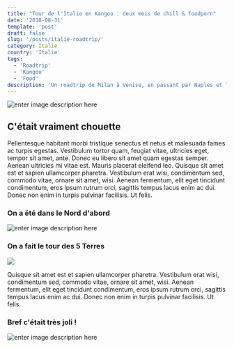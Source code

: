 ```yaml
---
title: "Tour de l'Italie en Kangoo : deux mois de chill & foodporn"
date: '2018-08-31'
template: 'post'
draft: false
slug: '/posts/italie-roadtrip/'
category: Italie
country: 'Italie'
tags:
  - 'Roadtrip'
  - 'Kangoo'
  - 'Food'
description: 'Un roadtrip de Milan à Venise, en passant par Naples et les Pouilles ! 2 mois de balade dans les plus belles villes de la péninsule, à travers les vignes, et sur les plages de rêve de la Méditerranée. Que du bonheur !'
---
```


![enter image description here](https://lh3.googleusercontent.com/ull358I3Mv46kkC_-qLQn3c8HaUREDRNyD2acAHlQ03jq5QLOawxsXxz3NroTLUIx7ezW97Ck04)

## C'était vraiment chouette

Pellentesque habitant morbi tristique senectus et netus et malesuada fames ac turpis egestas. Vestibulum tortor quam, feugiat vitae, ultricies eget, tempor sit amet, ante. Donec eu libero sit amet quam egestas semper. Aenean ultricies mi vitae est. Mauris placerat eleifend leo. Quisque sit amet est et sapien ullamcorper pharetra. Vestibulum erat wisi, condimentum sed, commodo vitae, ornare sit amet, wisi. Aenean fermentum, elit eget tincidunt condimentum, eros ipsum rutrum orci, sagittis tempus lacus enim ac dui. Donec non enim in turpis pulvinar facilisis. Ut felis.

### On a été dans le Nord d'abord

![enter image description here](https://lh3.googleusercontent.com/XFlcY_wS9A3KLZOP7J7kSZGBsiWvGn192pXUZ_D6LV5eDNlx-YVUWFVeW7y2BT9O87yAyS7rjT0 'Milano')

### On a fait le tour des 5 Terres

![
](https://lh3.googleusercontent.com/32o8MMncALCKn9vLQ-yK_wkmbpFvzI8IT7zxnqvG7a1Vr2-Cq52VeUWhLdcefnjPtXsVeh0zMT8 'Cinque Tierre')

Quisque sit amet est et sapien ullamcorper pharetra. Vestibulum erat wisi, condimentum sed, commodo vitae, ornare sit amet, wisi. Aenean fermentum, elit eget tincidunt condimentum, eros ipsum rutrum orci, sagittis tempus lacus enim ac dui. Donec non enim in turpis pulvinar facilisis. Ut felis.

### Bref c'était très joli !

![enter image description here](https://lh3.googleusercontent.com/_pmuM-1154erA91YBGyBi0nZ5LBNLr5DTm__xM610czDBTXs3c8-x7lgAOT98ChzzSqnq2IzpeI)
